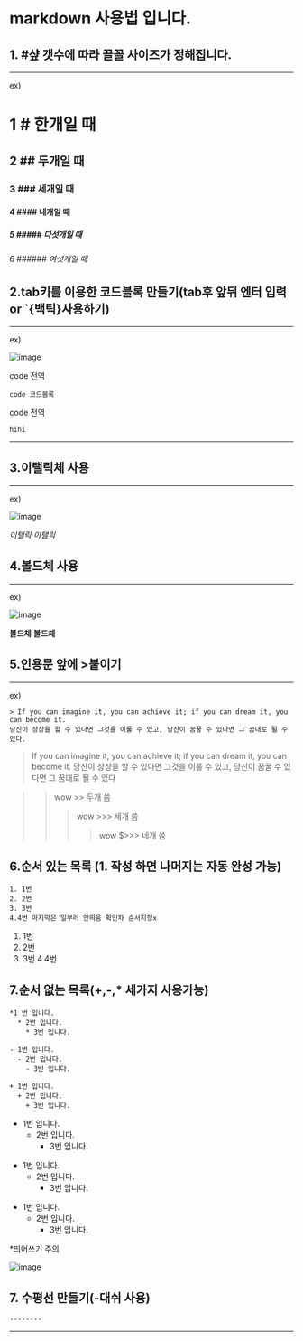# markdown 사용법 입니다.

  ## 1. #샾 갯수에 따라 끌꼴 사이즈가 정해집니다.
  -------
  ex)
  # 1 # 한개일 때
  ## 2 ## 두개일 때
  ### 3  ### 세개일 때
  #### 4  #### 네개일 때
  ##### 5  ##### 다섯개일 때
  ###### 6  ###### 여섯개일 때   
  
  
  ## 2.tab키를 이용한 코드블록 만들기(tab후 앞뒤 엔터 입력 or  `{백틱}사용하기)
  -------
  
  
  ex)
  
  ![image](https://user-images.githubusercontent.com/85022962/126020164-43d34637-ba30-4c1e-a4cd-7ca229788a0a.png)


  
  code 전역  
  
    code 코드블록   
    
  code 전역
  
  ```
  hihi
  ```
  -------
  ## 3.이탤릭체 사용
  -------
  
  
  ex)
  
  ![image](https://user-images.githubusercontent.com/85022962/126020192-b888da05-f1c1-40e2-bbc7-0e00c1d0ffb9.png)
  
  
_이탤릭_
*이탤릭*

## 4.볼드체 사용
-------


ex)


![image](https://user-images.githubusercontent.com/85022962/126020255-c3a23e58-8fe2-4e87-a361-f06116f483fa.png)


__볼드체__
**볼드체**


## 5.인용문 앞에 >붙이기
-------


ex)


```
> If you can imagine it, you can achieve it; if you can dream it, you can become it.
당신이 상상을 할 수 있다면 그것을 이룰 수 있고, 당신이 꿈꿀 수 있다면 그 꿈대로 될 수 있다.
```
> If you can imagine it, you can achieve it; if you can dream it, you can become it.
당신이 상상을 할 수 있다면 그것을 이룰 수 있고, 당신이 꿈꿀 수 있다면 그 꿈대로 될 수 있다

>> wow >> 두개 씀
>>> wow >>> 세개 씀
>>>> wow $>>> 네개 씀

## 6.순서 있는 목록 (1. 작성 하면 나머지는 자동 완성 가능)

```
1. 1번
2. 2번
3. 3번
4.4번 마지막은 일부러 안띄움 확인차 순서지정x
```


1. 1번
2. 2번
3. 3번
4.4번


## 7.순서 없는 목록(+,-,* 세가지 사용가능)
```
*1 번 입니다.
  * 2번 입니다.
    * 3번 입니다.
    
- 1번 입니다.
  - 2번 입니다.
    - 3번 입니다.

+ 1번 입니다.
  + 2번 입니다.
    + 3번 입니다.
   ```
   
* 1번 입니다.
  * 2번 입니다.
    * 3번 입니다.

- 1번 입니다.
  - 2번 입니다.
    - 3번 입니다.

+ 1번 입니다.
  + 2번 입니다.
    + 3번 입니다.


 *띄어쓰기 주의
 
 ![image](https://user-images.githubusercontent.com/85022962/126020840-db9409d2-e73f-4ee8-95fb-22ad5951acf4.png)
 
 
 ## 7. 수평선 만들기(-대쉬 사용)
 ```
 --------
 ```
 
 
 --------------------------
    
    


